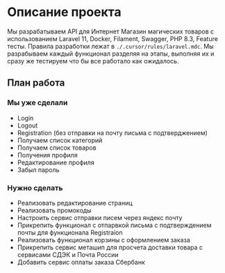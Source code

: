 # Описание проекта

Мы разрабатываем API для Интернет Магазин магических товаров с использованием Laravel 11, Docker, Filament, Swagger, PHP 8.3, Feature тесты. Правила разработки лежат в `./.cursor/rules/laravel.mdc`. Мы разрабываем каждый функционал разделяя на этапы, выполняя их и сразу же тестируем что бы все работало как ожидалось.

## План работа

### Мы уже сделали

-   Login
-   Logout
-   Registration (без отправки на почту письма с подтверджением)
-   Получаем список категорий
-   Получаем список товаров
-   Получения профиля
-   Редактирование профиля
-   Забыл пароль

### Нужно сделать

-   Реализовать редактирование страниц
-   Реализовать промокоды
-   Настроить сервис отправки писем через яндекс почту
-   Прикрепить функционал с отпарвкой письма с подтверждением почты для функционала Registraion
-   Реализовать функционал корзины с оформлением заказа
-   Прикрепить сервис меташип для просчета доставки товара с сервисами СДЭК и Почта России
-   Добавить сервис оплаты заказа Сбербанк
